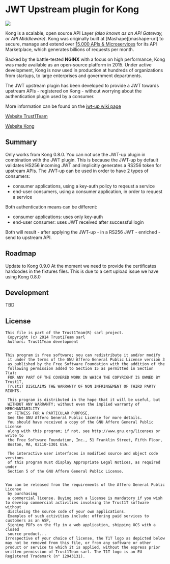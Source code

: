 # JWT Upstream plugin for Kong
[![][t1t-logo]][Trust1Team-url]

Kong is a scalable, open source API Layer *(also known as an API Gateway, or
API Middleware)*. Kong was originally built at [Mashape][mashape-url] to
secure, manage and extend over [15,000 APIs &
Microservices](http://stackshare.io/mashape/how-mashape-manages-over-15000-apis-and-microservices)
for its API Marketplace, which generates billions of requests per month.

Backed by the battle-tested **NGINX** with a focus on high performance, Kong
was made available as an open-source platform in 2015. Under active
development, Kong is now used in production at hundreds of organizations from
startups, to large enterprises and government departments.

The JWT upstream plugin has been developed to provide a JWT towards upstream APIs - registered on Kong - without worrying about the authentication plugin used by a consumer.

More information can be found on the [jwt-up wiki page][jwt-up-doc]

[Website Trust1Team][Trust1Team-url]

[Website Kong][kong-url]

## Summary

Only works from Kong 0.8.0.
You can not use the JWT-up plugin in combination with the JWT plugin. This is because the JWT-up by default validates HS256 incoming JWT and implicitly generates a RS256 token for upstream APIs.
The JWT-up can be used in order to have 2 types of consumers:
- consumer applications, using a key-auth policy to reqeust a service
- end-user consumers, using a consumer application, in order to request a service

Both authentication means can be different:
- consumer applications: uses only key-auth
- end-user consumer: uses JWT received after successful login

Both will result - after applying the JWT-up - in a RS256 JWT - enriched - send to upstream API.

## Roadmap

Update to Kong 0.9.0
At the moment we need to provide the certificates hardcodes in the fixtures files. 
This is due to a cert upload issue we have using Kong 0.8.0

## Development

TBD

## License

```
This file is part of the Trust1Team(R) sarl project.
 Copyright (c) 2014 Trust1Team sarl
 Authors: Trust1Team development

 
This program is free software; you can redistribute it and/or modify
 it under the terms of the GNU Affero General Public License version 3
 as published by the Free Software Foundation with the addition of the
 following permission added to Section 15 as permitted in Section 7(a):
 FOR ANY PART OF THE COVERED WORK IN WHICH THE COPYRIGHT IS OWNED BY Trust1T,
 Trust1T DISCLAIMS THE WARRANTY OF NON INFRINGEMENT OF THIRD PARTY RIGHTS.

 This program is distributed in the hope that it will be useful, but
 WITHOUT ANY WARRANTY; without even the implied warranty of MERCHANTABILITY
 or FITNESS FOR A PARTICULAR PURPOSE.
 See the GNU Affero General Public License for more details.
 You should have received a copy of the GNU Affero General Public License
 along with this program; if not, see http://www.gnu.org/licenses or write to
 the Free Software Foundation, Inc., 51 Franklin Street, Fifth Floor,
 Boston, MA, 02110-1301 USA.

 The interactive user interfaces in modified source and object code versions
 of this program must display Appropriate Legal Notices, as required under
 Section 5 of the GNU Affero General Public License.

 
You can be released from the requirements of the Affero General Public License
 by purchasing
 a commercial license. Buying such a license is mandatory if you wish to develop commercial activities involving the Trust1T software without
 disclosing the source code of your own applications.
 Examples of such activities include: offering paid services to customers as an ASP,
 Signing PDFs on the fly in a web application, shipping OCS with a closed
 source product...
Irrespective of your choice of license, the T1T logo as depicted below may not be removed from this file, or from any software or other product or service to which it is applied, without the express prior written permission of Trust1Team sarl. The T1T logo is an EU Registered Trademark (n° 12943131).
```

[kong-url]: https://getkong.org/
[Trust1Team-url]: http://trust1team.com
[t1t-logo]: http://imgur.com/lukAaxx.png
[jwt-up-doc]: https://trust1t.atlassian.net/wiki/pages/viewpage.action?pageId=74547210